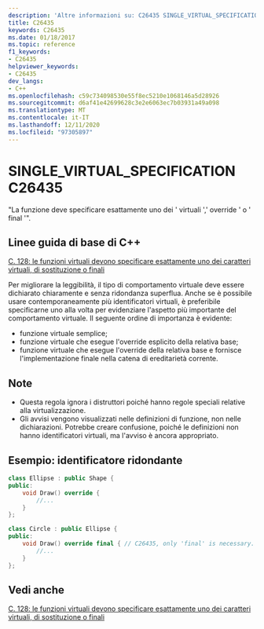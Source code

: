 ```yaml
---
description: 'Altre informazioni su: C26435 SINGLE_VIRTUAL_SPECIFICATION'
title: C26435
keywords: C26435
ms.date: 01/18/2017
ms.topic: reference
f1_keywords:
- C26435
helpviewer_keywords:
- C26435
dev_langs:
- C++
ms.openlocfilehash: c59c734098530e55f8ec5210e1068146a5d28926
ms.sourcegitcommit: d6af41e42699628c3e2e6063ec7b03931a49a098
ms.translationtype: MT
ms.contentlocale: it-IT
ms.lasthandoff: 12/11/2020
ms.locfileid: "97305897"
---
```

# <a name="c26435-single_virtual_specification"></a>SINGLE_VIRTUAL_SPECIFICATION C26435

"La funzione deve specificare esattamente uno dei ' virtuali ',' override ' o ' final '".

## <a name="c-core-guidelines"></a>Linee guida di base di C++

[C. 128: le funzioni virtuali devono specificare esattamente uno dei caratteri virtuali, di sostituzione o finali](https://github.com/isocpp/CppCoreGuidelines/blob/master/CppCoreGuidelines.md)

Per migliorare la leggibilità, il tipo di comportamento virtuale deve essere dichiarato chiaramente e senza ridondanza superflua. Anche se è possibile usare contemporaneamente più identificatori virtuali, è preferibile specificarne uno alla volta per evidenziare l'aspetto più importante del comportamento virtuale. Il seguente ordine di importanza è evidente:

- funzione virtuale semplice;
- funzione virtuale che esegue l'override esplicito della relativa base;
- funzione virtuale che esegue l'override della relativa base e fornisce l'implementazione finale nella catena di ereditarietà corrente.

## <a name="notes"></a>Note

- Questa regola ignora i distruttori poiché hanno regole speciali relative alla virtualizzazione.
- Gli avvisi vengono visualizzati nelle definizioni di funzione, non nelle dichiarazioni. Potrebbe creare confusione, poiché le definizioni non hanno identificatori virtuali, ma l'avviso è ancora appropriato.

## <a name="example-redundant-specifier"></a>Esempio: identificatore ridondante

```cpp
class Ellipse : public Shape {
public:
    void Draw() override {
        //...
    }
};

class Circle : public Ellipse {
public:
    void Draw() override final { // C26435, only 'final' is necessary.
        //...
    }
};
```

## <a name="see-also"></a>Vedi anche

[C. 128: le funzioni virtuali devono specificare esattamente uno dei caratteri virtuali, di sostituzione o finali](https://github.com/isocpp/CppCoreGuidelines/blob/master/CppCoreGuidelines.md)
